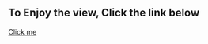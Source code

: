 ## To Enjoy the view, Click the link below ##
[Click me](https://surya-annadurai-10.github.io/Weekly_test2_HTML/)

